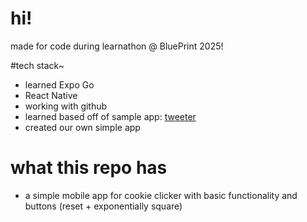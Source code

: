 # hi!
made for code during learnathon @ BluePrint 2025!

#tech stack~
- learned Expo Go
- React Native
- working with github
- learned based off of sample app: [tweeter](https://github.com/techx/tweeter)
- created our own simple app

# what this repo has
- a simple mobile app for cookie clicker with basic functionality and buttons (reset + exponentially square)
